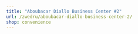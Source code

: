 ```yaml
---
title: "Aboubacar Diallo Business Center #2"
url: /zwedru/aboubacar-diallo-business-center-2/
shop: convenience
---
```

